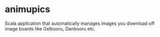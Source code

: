 animupics
=========

Scala application that automatically manages images you download off image boards like Gelbooru, Danbooru etc.